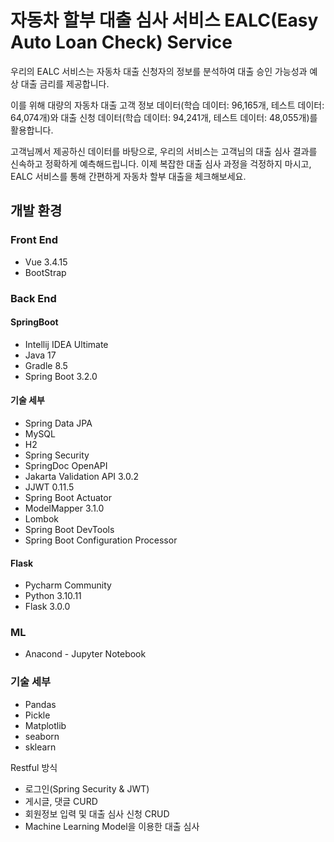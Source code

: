 # 자동차 할부 대출 심사 서비스 EALC(Easy Auto Loan Check) Service

우리의 EALC 서비스는 자동차 대출 신청자의 정보를 분석하여 대출 승인 가능성과 예상 대출 금리를 제공합니다.

이를 위해 대량의 
자동차 대출 고객 정보 데이터(학습 데이터: 96,165개, 테스트 데이터: 64,074개)와
대출 신청 데이터(학습 데이터: 94,241개, 테스트 데이터: 48,055개)를 활용합니다.

 고객님께서 제공하신 데이터를 바탕으로, 우리의 서비스는 고객님의 대출 심사 결과를 신속하고 정확하게 예측해드립니다. 
이제 복잡한 대출 심사 과정을 걱정하지 마시고, EALC 서비스를 통해 간편하게 자동차 할부 대출을 체크해보세요.


## 개발 환경

### Front End
* Vue 3.4.15
* BootStrap

### Back End

#### SpringBoot
* Intellij IDEA Ultimate 
* Java 17
* Gradle 8.5
* Spring Boot 3.2.0

#### 기술 세부
* Spring Data JPA
* MySQL
* H2
* Spring Security
* SpringDoc OpenAPI
* Jakarta Validation API 3.0.2
* JJWT 0.11.5
* Spring Boot Actuator
* ModelMapper 3.1.0
* Lombok
* Spring Boot DevTools
* Spring Boot Configuration Processor 


#### Flask
* Pycharm Community
* Python 3.10.11
* Flask 3.0.0

### ML
* Anacond - Jupyter Notebook

### 기술 세부
* Pandas
* Pickle
* Matplotlib
* seaborn
* sklearn


Restful 방식 
* 로그인(Spring Security & JWT)
* 게시글, 댓글 CURD
* 회원정보 입력 및 대출 심사 신청 CRUD
* Machine Learning Model을 이용한 대출 심사   
